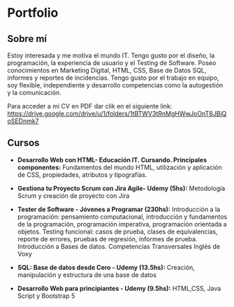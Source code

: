 # Portfolio
## Sobre mí
Estoy interesada y me motiva el mundo IT. Tengo gusto por el diseño, la programación, la experiencia de usuario y el Testing de Software.
Poseo conocimientos en Marketing Digital, HTML, CSS, Base de Datos SQL, informes y reportes de incidencias.
Tengo gusto por el trabajo en equipo, soy flexible, independiente y desarrollo competencias como la autogestión y la comunicación.

Para acceder a mi CV en PDF dar clik en el siguiente link:  https://drive.google.com/drive/u/1/folders/1tBTWV3tRnMgHWwJoOnT8JBiQoSEDnmk7

## Cursos

* **Desarrollo Web con HTML- Educación IT. Cursando.
Principales componentes:**
  Fundamentos del mundo HTML, utilización y aplicación
de CSS, propiedades, atributos y tipografías.

* **Gestiona tu Proyecto Scrum con Jira Agile- Udemy (5hs):**
  Metodología Scrum y creación de proyecto con Jira

* **Tester de Software - Jóvenes a Programar (230hs):**
  Introducción a la programación: pensamiento computacional, introducción y fundamentos de la programación, programación imperativa, programación orientada a objetos.
Testing funcional: casos de prueba, clases de equivalencias, reporte de errores, pruebas de regresión, informes de prueba.
Introducción a Bases de datos.
Competencias Transversales
Inglés de Voxy

* **SQL: Base de datos desde Cero - Udemy (13.5hs):**
  Creación, manipulación y estructura de una base de datos

* **Desarrollo Web para principiantes - Udemy (9.5hs):**
  HTML,CSS, Java Script y Bootstrap 5


